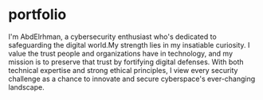 # portfolio
I'm AbdElrhman, a cybersecurity enthusiast who's dedicated to safeguarding the digital world.My strength lies in my insatiable curiosity. I value the trust people and organizations have in technology, and my mission is to preserve that trust by fortifying digital defenses. With both technical expertise and strong ethical principles, I view every security challenge as a chance to innovate and secure cyberspace's ever-changing landscape.

